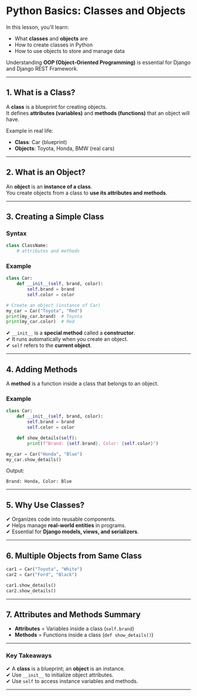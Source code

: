 # Python Basics: Classes and Objects

In this lesson, you’ll learn:

- What **classes** and **objects** are
- How to create classes in Python
- How to use objects to store and manage data

Understanding **OOP (Object-Oriented Programming)** is essential for Django and Django REST Framework.

---

## 1. What is a Class?

A **class** is a blueprint for creating objects.  
It defines **attributes (variables)** and **methods (functions)** that an object will have.

Example in real life:

- **Class**: Car (blueprint)
- **Objects**: Toyota, Honda, BMW (real cars)

---

## 2. What is an Object?

An **object** is an **instance of a class**.  
You create objects from a class to **use its attributes and methods**.

---

## 3. Creating a Simple Class

### **Syntax**

```python
class ClassName:
    # attributes and methods
```

### **Example**

```python
class Car:
    def __init__(self, brand, color):
        self.brand = brand
        self.color = color

# Create an object (instance of Car)
my_car = Car("Toyota", "Red")
print(my_car.brand)  # Toyota
print(my_car.color)  # Red
```

✔ `__init__` is a **special method** called a **constructor**.  
✔ It runs automatically when you create an object.  
✔ `self` refers to the **current object**.

---

## 4. Adding Methods

A **method** is a function inside a class that belongs to an object.

### **Example**

```python
class Car:
    def __init__(self, brand, color):
        self.brand = brand
        self.color = color

    def show_details(self):
        print(f"Brand: {self.brand}, Color: {self.color}")

my_car = Car("Honda", "Blue")
my_car.show_details()
```

Output:

```
Brand: Honda, Color: Blue
```

---

## 5. Why Use Classes?

✔ Organizes code into reusable components.  
✔ Helps manage **real-world entities** in programs.  
✔ Essential for **Django models, views, and serializers**.

---

## 6. Multiple Objects from Same Class

```python
car1 = Car("Toyota", "White")
car2 = Car("Ford", "Black")

car1.show_details()
car2.show_details()
```

---

## 7. Attributes and Methods Summary

- **Attributes** = Variables inside a class (`self.brand`)
- **Methods** = Functions inside a class (`def show_details()`)

---

### Key Takeaways

✔ A **class** is a blueprint; an **object** is an instance.  
✔ Use `__init__` to initialize object attributes.  
✔ Use `self` to access instance variables and methods.

---
